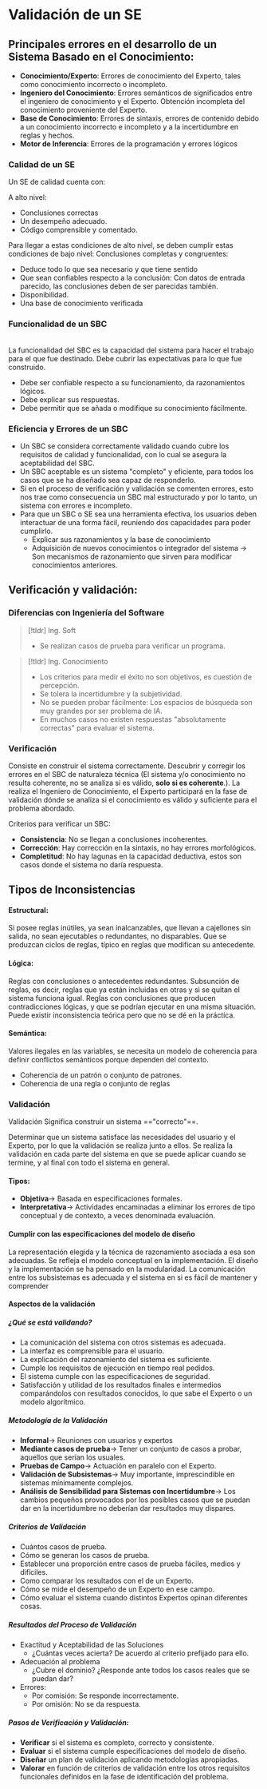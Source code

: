 # Validación de un SE

## Principales errores en el desarrollo de un Sistema Basado en el Conocimiento:

- **Conocimiento/Experto**: Errores de conocimiento del Experto, tales como conocimiento incorrecto o incompleto. 
- **Ingeniero del Conocimiento**: Errores semánticos de significados entre el ingeniero de conocimiento y el Experto. Obtención incompleta del conocimiento proveniente del Experto.
- **Base de Conocimiento**: Errores de sintaxis, errores de contenido debido a un conocimiento incorrecto e incompleto y a la incertidumbre en reglas y hechos.
- **Motor de Inferencia**: Errores de la programación y errores lógicos

### Calidad de un SE

Un SE de calidad cuenta con:

A alto nivel:
- Conclusiones correctas
- Un desempeño adecuado.
- Código comprensible y comentado. 
 
Para llegar a estas condiciones de alto nivel, se deben cumplir estas condiciones de bajo nivel: Conclusiones completas y congruentes: 
- Deduce todo lo que sea necesario y que tiene sentido
- Que sean confiables respecto a la conclusión: Con datos de entrada parecido, las conclusiones deben de ser parecidas también. 
- Disponibilidad.
- Una base de conocimiento verificada

### Funcionalidad de un SBC 
\
La funcionalidad del SBC es la capacidad del sistema para hacer el trabajo para el que fue destinado. Debe cubrir las expectativas para lo que fue construido.

- Debe ser confiable respecto a su funcionamiento, da razonamientos lógicos.
- Debe explicar sus respuestas.
- Debe permitir que se añada o modifique su conocimiento fácilmente.

###  Eficiencia y Errores de un SBC 

- Un SBC se considera correctamente validado cuando cubre los requisitos de calidad y funcionalidad, con lo cual se asegura la aceptabilidad del SBC. 
- Un SBC aceptable es un sistema "completo" y eficiente, para todos los casos que se ha diseñado sea capaz de responderlo. 
- Si en el proceso de verificación y validación se comenten errores, esto nos trae como consecuencia un SBC mal estructurado y por lo tanto, un sistema con errores e incompleto. 
- Para que un SBC o SE sea una herramienta efectiva, los usuarios deben interactuar de una forma fácil, reuniendo dos capacidades para poder cumplirlo. 
	- Explicar sus razonamientos y la base de conocimiento
	- Adquisición de nuevos conocimientos o integrador del sistema -> Son mecanismos de razonamiento que sirven para modificar conocimientos anteriores.

## Verificación y validación:

### Diferencias con Ingeniería del Software

>[!tldr] Ing. Soft
>- Se realizan casos de prueba para verificar un programa.

>[!tldr] Ing. Conocimiento
>- Los criterios para medir el éxito no son objetivos, es cuestión de percepción.
>- Se tolera la incertidumbre y la subjetividad.
>- No se pueden probar fácilmente: Los espacios de búsqueda son muy grandes por ser problema de IA.
>- En muchos casos no existen respuestas "absolutamente correctas" para evaluar el sistema.

### Verificación

Consiste en construir el sistema correctamente. Descubrir y corregir los errores en el SBC de naturaleza técnica (El sistema y/o conocimiento no resulta coherente, no se analiza si es válido, **solo si es coherente**.). La realiza el Ingeniero de Conocimiento, el Experto participará en la fase de validación dónde se analiza si el conocimiento es válido y suficiente para el problema abordado.  

Criterios para verificar un SBC: 
- **Consistencia**: No se llegan a conclusiones incoherentes.
- **Corrección**: Hay corrección en la sintaxis, no hay errores morfológicos.
- **Completitud**: No hay lagunas en la capacidad deductiva, estos son casos donde el sistema no daría respuesta.

## Tipos de Inconsistencias 

#### Estructural: 
Si posee reglas inútiles, ya sean inalcanzables, que llevan a cajellones sin salida, no sean ejecutables o redundantes, no disparables.  Que se produzcan ciclos de reglas, típico en reglas que modifican su antecedente.

#### Lógica: 

Reglas con conclusiones o antecedentes redundantes. Subsunción de reglas, es decir, reglas que ya están incluidas en otras y si se quitan el sistema funciona igual.  Reglas con conclusiones que producen contradicciones lógicas, y que se podrían ejecutar en una misma situación. Puede existir inconsistencia teórica pero que no se dé en la práctica.

#### Semántica:

Valores ilegales en las variables, se necesita un modelo de coherencia para definir conflictos semánticos porque dependen del contexto. 
- Coherencia de un patrón o conjunto de patrones. 
- Coherencia de una regla o conjunto de reglas

### Validación

Validación Significa construir un sistema =="correcto"==.

Determinar que un sistema satisface las necesidades del usuario y el Experto, por lo que la validación se realiza junto a ellos. Se realiza la validación en cada parte del sistema en que se puede aplicar cuando se termine, y al final con todo el sistema en general. 

#### Tipos: 

- **Objetiva**-> Basada en especificaciones formales.
- **Interpretativa**-> Actividades encaminadas a eliminar los errores de tipo conceptual y de contexto, a veces denominada evaluación. 

#### Cumplir con las especificaciones del modelo de diseño 

La representación elegida y la técnica de razonamiento asociada a esa son adecuadas. Se refleja el modelo conceptual en la implementación. El diseño y la implementación se ha pensado en la modularidad. La comunicación entre los subsistemas es adecuada y el sistema en si es fácil de mantener y comprender

#### Aspectos de la validación

##### ¿Qué se está validando? 

- La comunicación del sistema con otros sistemas es adecuada.
- La interfaz es comprensible para el usuario.
- La explicación del razonamiento del sistema es suficiente.
- Cumple los requisitos de ejecución en tiempo real pedidos.
- El sistema cumple con las especificaciones de seguridad.
- Satisfacción y utilidad de los resultados finales e intermedios comparándolos con resultados conocidos, lo que sabe el Experto o un modelo algorítmico.

##### Metodología de la Validación 
- **Informal**-> Reuniones con usuarios y expertos
- **Mediante casos de prueba**-> Tener un conjunto de casos a probar, aquellos que serían los usuales.
- **Pruebas de Campo**-> Actuación en paralelo con el Experto.
- **Validación de Subsistemas**-> Muy importante, imprescindible en sistemas mínimamente complejos.
- **Análisis de Sensibilidad para Sistemas con Incertidumbre**-> Los cambios pequeños provocados por los posibles casos que se puedan dar en la incertidumbre no deberían dar resultados muy dispares.

##### Criterios de Validación 
- Cuántos casos de prueba.
- Cómo se generan los casos de prueba.
- Establecer una proporción entre casos de prueba fáciles, medios y difíciles.
- Como comparar los resultados con el de un Experto.
- Cómo se mide el desempeño de un Experto en ese campo.
- Cómo evaluar el sistema cuando distintos Expertos opinan diferentes cosas.


##### Resultados del Proceso de Validación 

- Exactitud y Aceptabilidad de las Soluciones 
	- ¿Cuántas veces acierta? De acuerdo al criterio prefijado para ello.
- Adecuación al problema 
	- ¿Cubre el dominio? ¿Responde ante todos los casos reales que se puedan dar?
- Errores: 
	- Por comisión: Se responde incorrectamente.
	- Por omisión: No se da respuesta.

##### Pasos de Verificación y Validación:
- **Verificar** si el sistema es completo, correcto y consistente.
- **Evaluar** si el sistema cumple especificaciones del modelo de diseño.
- **Diseñar** un plan de validación aplicando metodologías apropiadas.
- **Valorar** en función de criterios de validación entre los otros requisitos funcionales definidos en la fase de identificación del problema.